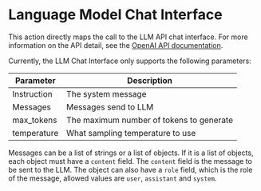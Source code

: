 # Language Model Chat Interface

This action directly maps the call to the LLM API chat interface. For more information on the API detail, see the [OpenAI API documentation](https://beta.openai.com/docs/api-reference/chat).

Currently, the LLM Chat Interface only supports the following parameters:

| Parameter   | Description                              |
|-------------|------------------------------------------|
| Instruction | The system message                       |
| Messages    | Messages send to LLM                     |
| max_tokens  | The maximum number of tokens to generate |
| temperature | What sampling temperature to use         |

Messages can be a list of strings or a list of objects. If it is a list of objects, each object must have a `content` field. The `content` field is the message to be sent to the LLM. The object can also have a `role` field, which is the role of the message, allowed values are `user`, `assistant` and `system`.

